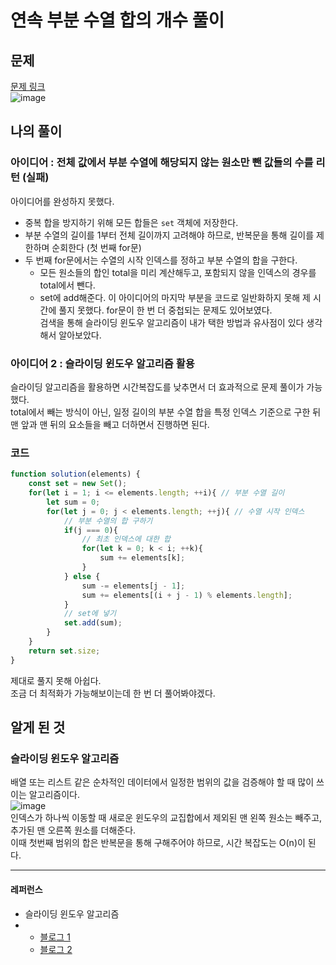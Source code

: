 # 연속 부분 수열 합의 개수 풀이

## 문제
[문제 링크](https://school.programmers.co.kr/learn/courses/30/lessons/131701)  
![image](https://github.com/makepin2r/TIL/assets/39889583/17e3000b-2cc9-4f8f-a59a-4746da0c078d)

## 나의 풀이
### 아이디어 : 전체 값에서 부분 수열에 해당되지 않는 원소만 뺀 값들의 수를 리턴 (실패)
아이디어를 완성하지 못했다.  
- 중복 합을 방지하기 위해 모든 합들은 `set` 객체에 저장한다.
- 부분 수열의 길이를 1부터 전체 길이까지 고려해야 하므로, 반복문을 통해 길이를 제한하며 순회한다 (첫 번째 for문)
- 두 번째 for문에서는 수열의 시작 인덱스를 정하고 부분 수열의 합을 구한다.
    - 모든 원소들의 합인 total을 미리 계산해두고, 포함되지 않을 인덱스의 경우를 total에서 뺀다.
    - set에 add해준다.
이 아이디어의 마지막 부분을 코드로 일반화하지 못해 제 시간에 풀지 못했다.
for문이 한 번 더 중첩되는 문제도 있어보였다.  
검색을 통해 슬라이딩 윈도우 알고리즘이 내가 택한 방법과 유사점이 있다 생각해서 알아보았다.
### 아이디어 2 : 슬라이딩 윈도우 알고리즘 활용
슬라이딩 알고리즘을 활용하면 시간복잡도를 낮추면서 더 효과적으로 문제 풀이가 가능했다.  
total에서 빼는 방식이 아닌, 일정 길이의 부분 수열 합을 특정 인덱스 기준으로 구한 뒤 맨 앞과 맨 뒤의 요소들을 빼고 더하면서 진행하면 된다.  
### 코드
```javascript
function solution(elements) {
    const set = new Set(); 
    for(let i = 1; i <= elements.length; ++i){ // 부분 수열 길이
        let sum = 0;
        for(let j = 0; j < elements.length; ++j){ // 수열 시작 인덱스
            // 부분 수열의 합 구하기
            if(j === 0){
                // 최초 인덱스에 대한 합
                for(let k = 0; k < i; ++k){
                    sum += elements[k];
                }
            } else {
                sum -= elements[j - 1];
                sum += elements[(i + j - 1) % elements.length];
            }
            // set에 넣기
            set.add(sum);
        }
    }
    return set.size;
}
```
제대로 풀지 못해 아쉽다.  
조금 더 최적화가 가능해보이는데 한 번 더 풀어봐야겠다.

## 알게 된 것
### 슬라이딩 윈도우 알고리즘
배열 또는 리스트 같은 순차적인 데이터에서 일정한 범위의 값을 검증해야 할 때 많이 쓰이는 알고리즘이다.  
![image](https://github.com/makepin2r/TIL/assets/39889583/3e9c49ba-703a-4ebb-8cba-1ea08ccd94b1)  
인덱스가 하나씩 이동할 때 새로운 윈도우의 교집합에서 제외된 맨 왼쪽 원소는 빼주고, 추가된 맨 오른쪽 원소를 더해준다.  
이때 첫번째 범위의 합은 반복문을 통해 구해주어야 하므로, 시간 복잡도는 O(n)이 된다.

---
#### 레퍼런스
- 슬라이딩 윈도우 알고리즘
-   - [블로그 1](https://ji-musclecode.tistory.com/37)
    - [블로그 2](https://velog.io/@dianestar/%ED%94%84%EB%A1%9C%EA%B7%B8%EB%9E%98%EB%A8%B8%EC%8A%A4-%EC%97%B0%EC%86%8D-%EB%B6%80%EB%B6%84-%EC%88%98%EC%97%B4-%ED%95%A9%EC%9D%98-%EA%B0%9C%EC%88%98-JavaScript-%EA%B5%90%EA%B3%B5-%EC%95%8C%EA%B3%A0%EB%A6%AC%EC%A6%98-%EC%8A%A4%ED%84%B0%EB%94%94-48%EC%A3%BC%EC%B0%A8)
